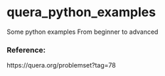 # quera_python_examples
Some python examples From beginner to advanced 
<h3>Reference:</h3><p>https://quera.org/problemset?tag=78</p>
